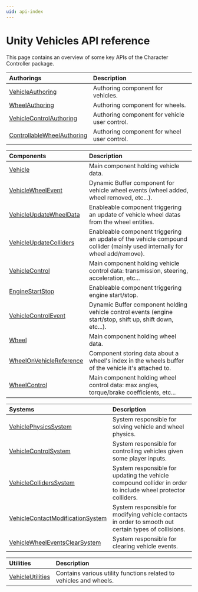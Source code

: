 ```yaml
---
uid: api-index
---
```


# Unity Vehicles API reference

This page contains an overview of some key APIs of the Character Controller package.

| **Authorings** | **Description**|
| :--- | :--- |
| [VehicleAuthoring](xref:Unity.Vehicles.VehicleAuthoring) | Authoring component for vehicles. |
| [WheelAuthoring](xref:Unity.Vehicles.WheelAuthoring) | Authoring component for wheels. |
| [VehicleControlAuthoring](xref:Unity.Vehicles.VehicleControlAuthoring) | Authoring component for vehicle user control. |
| [ControllableWheelAuthoring](xref:Unity.Vehicles.ControllableWheelAuthoring) | Authoring component for wheel user control. |

| **Components** | **Description**|
| :--- | :--- |
| [Vehicle](xref:Unity.Vehicles.Vehicle) | Main component holding vehicle data. |
| [VehicleWheelEvent](xref:Unity.Vehicles.VehicleWheelEvent) | Dynamic Buffer component for vehicle wheel events (wheel added, wheel removed, etc...). |
| [VehicleUpdateWheelData](xref:Unity.Vehicles.VehicleUpdateWheelData) | Enableable component triggering an update of vehicle wheel datas from the wheel entities. |
| [VehicleUpdateColliders](xref:Unity.Vehicles.VehicleUpdateColliders) | Enableable component triggering an update of the vehicle compound collider (mainly used internally for wheel add/remove). |
| [VehicleControl](xref:Unity.Vehicles.VehicleControl) | Main component holding vehicle control data: transmission, steering, acceleration, etc... |
| [EngineStartStop](xref:Unity.Vehicles.EngineStartStop) | Enableable component triggering engine start/stop. |
| [VehicleControlEvent](xref:Unity.Vehicles.VehicleControlEvent) | Dynamic Buffer component holding vehicle control events (engine start/stop, shift up, shift down, etc...). |
| [Wheel](xref:Unity.Vehicles.Wheel) | Main component holding wheel data. |
| [WheelOnVehicleReference](xref:Unity.Vehicles.WheelOnVehicleReference) | Component storing data about a wheel's index in the wheels buffer of the vehicle it's attached to. |
| [WheelControl](xref:Unity.Vehicles.WheelControl) | Main component holding wheel control data: max angles, torque/brake coefficients, etc... |

| **Systems** | **Description**|
| :--- | :--- |
| [VehiclePhysicsSystem](xref:Unity.Vehicles.VehiclePhysicsSystem) | System responsible for solving vehicle and wheel physics. |
| [VehicleControlSystem](xref:Unity.Vehicles.VehicleControlSystem) | System responsible for controlling vehicles given some player inputs. |
| [VehicleCollidersSystem](xref:Unity.Vehicles.VehicleCollidersSystem) | System responsible for updating the vehicle compound collider in order to include wheel protector colliders. |
| [VehicleContactModificationSystem](xref:Unity.Vehicles.VehicleContactModificationSystem) | System responsible for modifying vehicle contacts in order to smooth out certain types of collisions. |
| [VehicleWheelEventsClearSystem](xref:Unity.Vehicles.VehicleWheelEventsClearSystem) | System responsible for clearing vehicle events. |

| **Utilities** | **Description**|
| :--- | :--- |
| [VehicleUtilities](xref:Unity.Vehicles.VehicleUtilities) | Contains various utility functions related to vehicles and wheels. |
